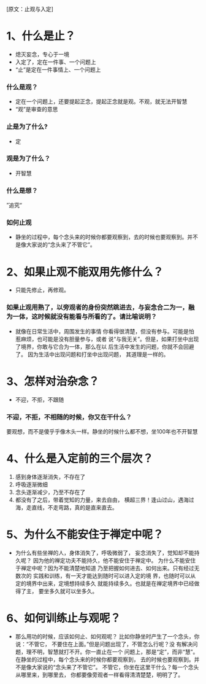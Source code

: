 [原文：止观与入定]


# 1、什么是止？
* 熄灭妄念，专心于一境
* 入定了，定在一件事、一个问题上
* “止”是定在一件事情上、一个问题上

### 什么是观？
* 定在一个问题上，还要提起正念，提起正念就是观。不观，就无法开智慧
* “观”是审查的意思
### 止是为了什么?
* 定

### 观是为了什么？
* 开智慧

### 什么是想？
”追究“

### 如何止观
* 静坐的过程中，每个念头来的时候你都要观察到，去的时候也要观察到。并不是像大家说的“念头来了不管它”。

# 2、如果止观不能双用先修什么？
* 只能先修止，再修观。

### 如果止观用熟了，以旁观者的身份突然跳进去，与妄念合二为一，融为一体，这时候就没有能看与所看的了。请比喻说明？
* 就像在日常生活中，周围发生的事情
你看得很清楚，但没有参与。可能是怕
惹麻烦，也可能是没有胆量参与，或者
说“与我无关”。但是，如果打坐中出现
了境界，你敢与它合为一体，那么在以
后生活中发生的问题，你就不会回避了。
因为生活中出现问题和打坐中出现问题，
其道理是一样的。

# 3、怎样对治杂念？
* 不迎，不拒，不跟随

### 不迎，不拒，不相随的时候，你又在干什么？
要观想，而不是傻乎乎像木头一样。静坐的时候什么都不想，坐100年也不开智慧

# 4、什么是入定前的三个层次？
1. 感到身体逐渐消失，不存在了
2. 呼吸逐渐微细
3. 念头逐渐减少，乃至不存在了
4. 都没有了之后，带着觉知的力量，来去自由，
横超三界！逢山过山，遇海过海，走直线，不走弯路，真的是直来直去。

# 5、为什么不能安住于禅定中呢？
* 为什么有些坐禅的人，身体消失了，呼吸微弱了，
妄念消失了，觉知却不能持久呢？
因为他的禅定功夫不能持久，他不能安住于禅定中。
为什么不能安住于禅定中呢？因为不能清楚地知道
乃至把握如何进去、如何出来。只有经过无数次的
实践和训练，有一天才能达到随时可以进入定的境
界，也随时可以从定的境界中出来，定境想持续多久
就能持续多久。也就是在禅定境界中已经做得了主，
要坐多久就可以坐多久。

# 6、如何训练止与观呢？
* 那么用功的时候，应该如何止、如何观呢？
比如你静坐时产生了一个念头，你说：“不管它，
不要住在上面。”但是问题出现了，不管怎么行呢？没
有解决问题，理不明，智慧就打不开。你一直止在一个
问题上，那是“定”，而非“慧”。
在静坐的过程中，每个念头来的时候你都要观察到，
去的时候也要观察到。并不是像大家说的“念头来了不管它”。
不管它，你坐在这里干什么？每一个念头从哪里来，到哪里去，
你都要像旁观者一样看得清清楚楚，明明了了。
